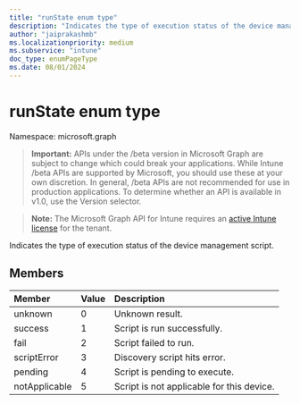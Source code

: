```yaml
---
title: "runState enum type"
description: "Indicates the type of execution status of the device management script."
author: "jaiprakashmb"
ms.localizationpriority: medium
ms.subservice: "intune"
doc_type: enumPageType
ms.date: 08/01/2024
---
```


# runState enum type

Namespace: microsoft.graph

> **Important:** APIs under the /beta version in Microsoft Graph are subject to change which could break your applications. While Intune /beta APIs are supported by Microsoft, you should use these at your own discretion. In general, /beta APIs are not recommended for use in production applications. To determine whether an API is available in v1.0, use the Version selector.

> **Note:** The Microsoft Graph API for Intune requires an [active Intune license](https://go.microsoft.com/fwlink/?linkid=839381) for the tenant.

Indicates the type of execution status of the device management script.

## Members
|Member|Value|Description|
|:---|:---|:---|
|unknown|0|Unknown result.|
|success|1|Script is run successfully.|
|fail|2|Script failed to run.|
|scriptError|3|Discovery script hits error.|
|pending|4|Script is pending to execute.|
|notApplicable|5|Script is not applicable for this device.|
